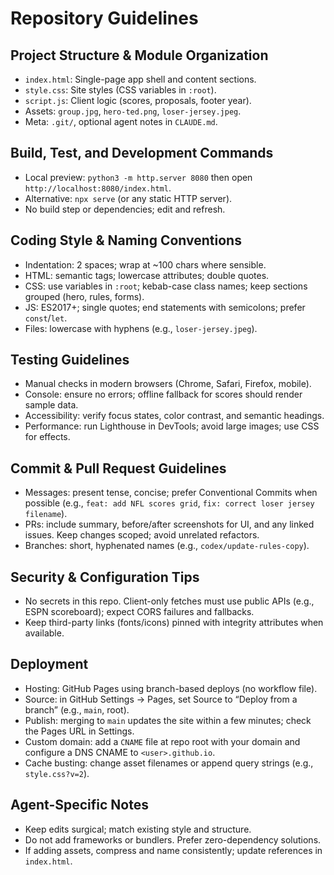 # Repository Guidelines

## Project Structure & Module Organization
- `index.html`: Single-page app shell and content sections.
- `style.css`: Site styles (CSS variables in `:root`).
- `script.js`: Client logic (scores, proposals, footer year).
- Assets: `group.jpg`, `hero-ted.png`, `loser-jersey.jpeg`.
- Meta: `.git/`, optional agent notes in `CLAUDE.md`.

## Build, Test, and Development Commands
- Local preview: `python3 -m http.server 8080` then open `http://localhost:8080/index.html`.
- Alternative: `npx serve` (or any static HTTP server).
- No build step or dependencies; edit and refresh.

## Coding Style & Naming Conventions
- Indentation: 2 spaces; wrap at ~100 chars where sensible.
- HTML: semantic tags; lowercase attributes; double quotes.
- CSS: use variables in `:root`; kebab-case class names; keep sections grouped (hero, rules, forms).
- JS: ES2017+; single quotes; end statements with semicolons; prefer `const`/`let`.
- Files: lowercase with hyphens (e.g., `loser-jersey.jpeg`).

## Testing Guidelines
- Manual checks in modern browsers (Chrome, Safari, Firefox, mobile).
- Console: ensure no errors; offline fallback for scores should render sample data.
- Accessibility: verify focus states, color contrast, and semantic headings.
- Performance: run Lighthouse in DevTools; avoid large images; use CSS for effects.

## Commit & Pull Request Guidelines
- Messages: present tense, concise; prefer Conventional Commits when possible (e.g., `feat: add NFL scores grid`, `fix: correct loser jersey filename`).
- PRs: include summary, before/after screenshots for UI, and any linked issues. Keep changes scoped; avoid unrelated refactors.
- Branches: short, hyphenated names (e.g., `codex/update-rules-copy`).

## Security & Configuration Tips
- No secrets in this repo. Client-only fetches must use public APIs (e.g., ESPN scoreboard); expect CORS failures and fallbacks.
- Keep third-party links (fonts/icons) pinned with integrity attributes when available.

## Deployment
- Hosting: GitHub Pages using branch-based deploys (no workflow file).
- Source: in GitHub Settings → Pages, set Source to “Deploy from a branch” (e.g., `main`, root).
- Publish: merging to `main` updates the site within a few minutes; check the Pages URL in Settings.
- Custom domain: add a `CNAME` file at repo root with your domain and configure a DNS CNAME to `<user>.github.io`.
- Cache busting: change asset filenames or append query strings (e.g., `style.css?v=2`).

## Agent-Specific Notes
- Keep edits surgical; match existing style and structure.
- Do not add frameworks or bundlers. Prefer zero-dependency solutions.
- If adding assets, compress and name consistently; update references in `index.html`.
